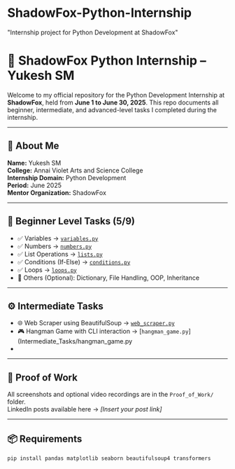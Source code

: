 # ShadowFox-Python-Internship
"Internship project for Python Development at ShadowFox"
# 🐍 ShadowFox Python Internship – Yukesh SM

Welcome to my official repository for the Python Development Internship at **ShadowFox**, held from **June 1 to June 30, 2025**. This repo documents all beginner, intermediate, and advanced-level tasks I completed during the internship.

---

## 🔗 About Me

**Name:** Yukesh SM  
**College:** Annai Violet Arts and Science College  
**Internship Domain:** Python Development  
**Period:** June 2025  
**Mentor Organization:** ShadowFox

---

## 🧩 Beginner Level Tasks (5/9)

- ✅ Variables → [`variables.py`](Beginner_Tasks/variables.py)
- ✅ Numbers → [`numbers.py`](Beginner_Tasks/numbers.py)
- ✅ List Operations → [`lists.py`](Beginner_Tasks/lists.py)
- ✅ Conditions (If-Else) → [`conditions.py`](Beginner_Tasks/conditions.py)
- ✅ Loops → [`loops.py`](Beginner_Tasks/loops.py)
- 🔁 Others (Optional): Dictionary, File Handling, OOP, Inheritance

---

## ⚙️ Intermediate Tasks

- 🌐 Web Scraper using BeautifulSoup → [`web_scraper.py`](Intermediate_Tasks/web_scraper.py)
- 🎮 Hangman Game with CLI interaction → [`hangman_game.py`](Intermediate_Tasks/hangman_game.py
- 
---

## 📸 Proof of Work

All screenshots and optional video recordings are in the `Proof_of_Work/` folder.  
LinkedIn posts available here → *[Insert your post link]*

---

## 📦 Requirements

```bash
pip install pandas matplotlib seaborn beautifulsoup4 transformers
